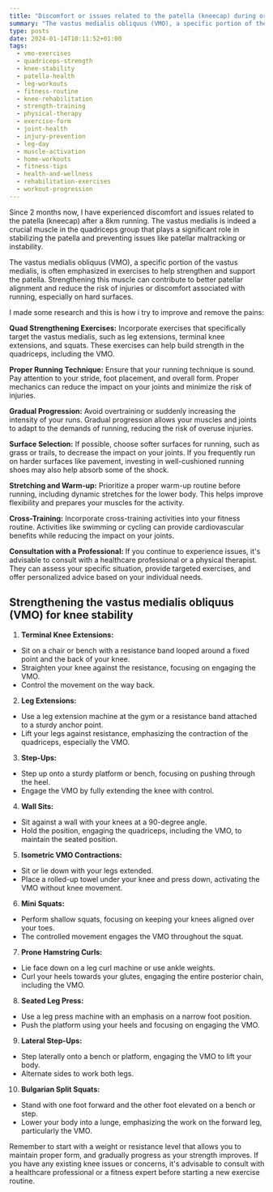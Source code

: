 ```yaml
---
title: "Discomfort or issues related to the patella (kneecap) during or after running."
summary: "The vastus medialis obliquus (VMO), a specific portion of the vastus medialis, is often emphasized in exercises to help strengthen and support the patella. Strengthening this muscle can contribute to better patellar alignment and reduce the risk of injuries or discomfort associated with running, especially on hard surfaces."
type: posts
date: 2024-01-14T10:11:52+01:00
tags:
  - vmo-exercises
  - quadriceps-strength
  - knee-stability
  - patella-health
  - leg-workouts
  - fitness-routine
  - knee-rehabilitation
  - strength-training
  - physical-therapy
  - exercise-form
  - joint-health
  - injury-prevention
  - leg-day
  - muscle-activation
  - home-workouts
  - fitness-tips
  - health-and-wellness
  - rehabilitation-exercises
  - workout-progression
---
```

Since 2 months now, I have experienced discomfort and issues related to the patella (kneecap) after a 8km running. The vastus medialis is indeed a crucial muscle in the quadriceps group that plays a significant role in stabilizing the patella and preventing issues like patellar maltracking or instability.

The vastus medialis obliquus (VMO), a specific portion of the vastus medialis, is often emphasized in exercises to help strengthen and support the patella. Strengthening this muscle can contribute to better patellar alignment and reduce the risk of injuries or discomfort associated with running, especially on hard surfaces.

I made some research and this is how i try to improve and remove the pains:

**Quad Strengthening Exercises:**
Incorporate exercises that specifically target the vastus medialis, such as leg extensions, terminal knee extensions, and squats. These exercises can help build strength in the quadriceps, including the VMO.

**Proper Running Technique:**
Ensure that your running technique is sound. Pay attention to your stride, foot placement, and overall form. Proper mechanics can reduce the impact on your joints and minimize the risk of injuries.

**Gradual Progression:**
Avoid overtraining or suddenly increasing the intensity of your runs. Gradual progression allows your muscles and joints to adapt to the demands of running, reducing the risk of overuse injuries.

**Surface Selection:**
If possible, choose softer surfaces for running, such as grass or trails, to decrease the impact on your joints. If you frequently run on harder surfaces like pavement, investing in well-cushioned running shoes may also help absorb some of the shock.

**Stretching and Warm-up:**
Prioritize a proper warm-up routine before running, including dynamic stretches for the lower body. This helps improve flexibility and prepares your muscles for the activity.

**Cross-Training:**
Incorporate cross-training activities into your fitness routine. Activities like swimming or cycling can provide cardiovascular benefits while reducing the impact on your joints.

**Consultation with a Professional:**
If you continue to experience issues, it's advisable to consult with a healthcare professional or a physical therapist. They can assess your specific situation, provide targeted exercises, and offer personalized advice based on your individual needs.

## Strengthening the vastus medialis obliquus (VMO) for knee stability

1. **Terminal Knee Extensions:**
- Sit on a chair or bench with a resistance band looped around a fixed point and the back of your knee.
- Straighten your knee against the resistance, focusing on engaging the VMO.
- Control the movement on the way back.

2. **Leg Extensions:**
- Use a leg extension machine at the gym or a resistance band attached to a sturdy anchor point.
- Lift your legs against resistance, emphasizing the contraction of the quadriceps, especially the VMO.

3. **Step-Ups:**
- Step up onto a sturdy platform or bench, focusing on pushing through the heel.
- Engage the VMO by fully extending the knee with control.

4. **Wall Sits:**
- Sit against a wall with your knees at a 90-degree angle.
- Hold the position, engaging the quadriceps, including the VMO, to maintain the seated position.

5. **Isometric VMO Contractions:**
- Sit or lie down with your legs extended.
- Place a rolled-up towel under your knee and press down, activating the VMO without knee movement.

6. **Mini Squats:**
- Perform shallow squats, focusing on keeping your knees aligned over your toes.
- The controlled movement engages the VMO throughout the squat.

7. **Prone Hamstring Curls:**
- Lie face down on a leg curl machine or use ankle weights.
- Curl your heels towards your glutes, engaging the entire posterior chain, including the VMO.

8. **Seated Leg Press:**
- Use a leg press machine with an emphasis on a narrow foot position.
- Push the platform using your heels and focusing on engaging the VMO.

9. **Lateral Step-Ups:**
- Step laterally onto a bench or platform, engaging the VMO to lift your body.
- Alternate sides to work both legs.

10. **Bulgarian Split Squats:**
- Stand with one foot forward and the other foot elevated on a bench or step.
- Lower your body into a lunge, emphasizing the work on the forward leg, particularly the VMO.

Remember to start with a weight or resistance level that allows you to maintain proper form, and gradually progress as your strength improves. If you have any existing knee issues or concerns, it's advisable to consult with a healthcare professional or a fitness expert before starting a new exercise routine.
